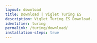 ```yaml
---
layout: download
title: Download | Viglet Turing ES
description: Viglet Turing ES Download.
identifier: turing
permalink: /turing/download/
installation-steps: true
---
```

